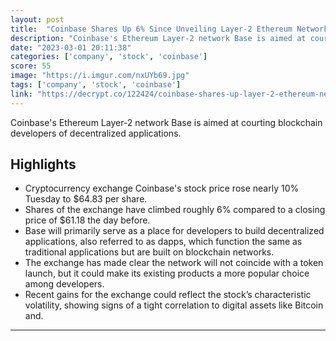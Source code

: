 ```yaml
---
layout: post
title:  "Coinbase Shares Up 6% Since Unveiling Layer-2 Ethereum Network Base"
description: "Coinbase's Ethereum Layer-2 network Base is aimed at courting blockchain developers of decentralized applications."
date: "2023-03-01 20:11:38"
categories: ['company', 'stock', 'coinbase']
score: 55
image: "https://i.imgur.com/nxUYb69.jpg"
tags: ['company', 'stock', 'coinbase']
link: "https://decrypt.co/122424/coinbase-shares-up-layer-2-ethereum-network-base"
---
```


Coinbase's Ethereum Layer-2 network Base is aimed at courting blockchain developers of decentralized applications.

## Highlights

- Cryptocurrency exchange Coinbase's stock price rose nearly 10% Tuesday to $64.83 per share.
- Shares of the exchange have climbed roughly 6% compared to a closing price of $61.18 the day before.
- Base will primarily serve as a place for developers to build decentralized applications, also referred to as dapps, which function the same as traditional applications but are built on blockchain networks.
- The exchange has made clear the network will not coincide with a token launch, but it could make its existing products a more popular choice among developers.
- Recent gains for the exchange could reflect the stock’s characteristic volatility, showing signs of a tight correlation to digital assets like Bitcoin and.

---
